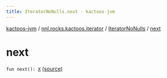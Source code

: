 ```yaml
---
title: IteratorNoNulls.next - kactoos-jvm
---
```


[kactoos-jvm](../../index.html) / [nnl.rocks.kactoos.iterator](../index.html) / [IteratorNoNulls](index.html) / [next](./next.html)

# next

`fun next(): `[`X`](index.html#X) [(source)](https://github.com/neonailol/kactoos/blob/master/kactoos-jvm/src/main/kotlin/nnl/rocks/kactoos/iterator/IteratorNoNulls.kt#L29)